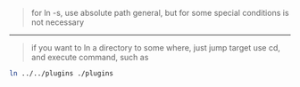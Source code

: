 > for ln -s, use absolute path general, but for some special conditions is not necessary

<hr> 

> if you want to ln a directory to some where, just jump target use cd, and execute command, such as

```bash
ln ../../plugins ./plugins
```